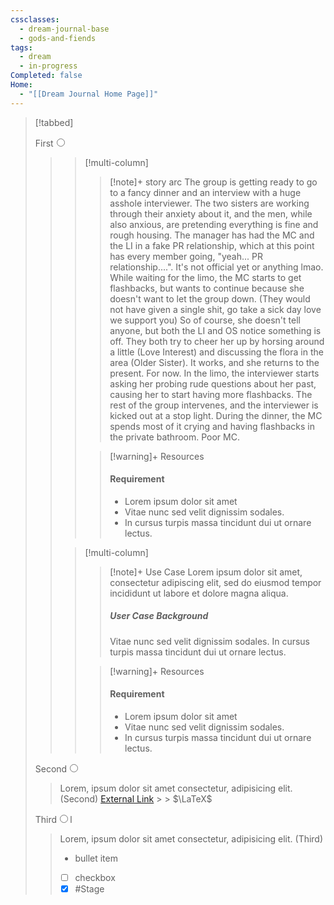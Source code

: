 ```yaml
---
cssclasses:
  - dream-journal-base
  - gods-and-fiends
tags:
  - dream
  - in-progress
Completed: false
Home:
  - "[[Dream Journal Home Page]]"
---
```

> [!tabbed]
>
> <label>First<input type="radio" name="test" /></label>
>
>>> [!multi-column]
>>>
>>>> [!note]+ story arc
>>>> The group is getting ready to go to a fancy dinner and an interview with a huge asshole interviewer. The two sisters are working through their anxiety about it, and the men, while also anxious, are pretending everything is fine and rough housing. The manager has had the MC and the LI in a fake PR relationship, which at this point has every member going, "yeah... PR relationship....". It's not official yet or anything lmao.
>>>> While waiting for the limo, the MC starts to get flashbacks, but wants to continue because she doesn't want to let the group down. (They would not have given a single shit, go take a sick day love we support you) So of course, she doesn't tell anyone, but both the LI and OS notice something is off. They both try to cheer her up by horsing around a little (Love Interest) and discussing the flora in the area (Older Sister). It works, and she returns to the present. For now.
>>>> In the limo, the interviewer starts asking her probing rude questions about her past, causing her to start having more flashbacks. The rest of the group intervenes, and the interviewer is kicked out at a stop light.
>>>> During the dinner, the MC spends most of it crying and having flashbacks in the private bathroom. Poor MC.
>>>
>>>> [!warning]+ Resources
>>>> #### Requirement
>>>> - Lorem ipsum dolor sit amet
>>>> - Vitae nunc sed velit dignissim sodales.
>>>> - In cursus turpis massa tincidunt dui ut ornare lectus.
>>
>>> [!multi-column]
>>>
>>>> [!note]+ Use Case
>>>> Lorem ipsum dolor sit amet, consectetur adipiscing elit, sed do eiusmod tempor incididunt ut labore et dolore magna aliqua.
>>>> ##### User Case Background
>>>> Vitae nunc sed velit dignissim sodales. In cursus turpis massa tincidunt dui ut ornare lectus.
>>>
>>>> [!warning]+ Resources
>>>> #### Requirement
>>>> - Lorem ipsum dolor sit amet
>>>> - Vitae nunc sed velit dignissim sodales.
>>>> - In cursus turpis massa tincidunt dui ut ornare lectus.
>
> <label>Second<input type="radio" name="test" /></label>
>
> > Lorem, ipsum dolor sit amet consectetur, adipisicing elit. (Second)
> > [External Link](https://google.com) > > $\LaTeX$
>
> <label>Third<input type="radio" name="test" />l</label>
>
> > Lorem, ipsum dolor sit amet consectetur, adipisicing elit. (Third)
> >
> > - bullet item
> > - [ ] checkbox
> > - [x] #Stage
